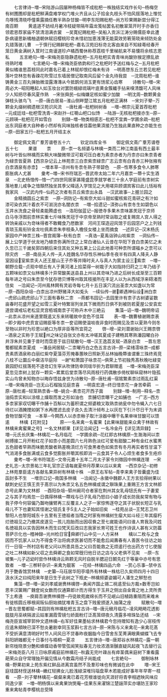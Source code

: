 <!-- { "loadSidebar": true } -->
　　七言律诗─増─宋陆游山园屡种杨梅皆不成枇杷一株独结实戏作长句─杨梅空有树圑圑却是枇杷觧满盘难学权门堆火齐且从公子拾金丸枝头不怕风揺落地上惟忧鸟啄残清晓呼僮乘露摘任教半熟杂甘酸─明李东阳赐枇杷─尚方珍果赐新尝分得江南百颗
　　黄逺道不妨经月暑冷枝疑带隔年霜龙笺帖罢名初散翠笼开时手亦香归领君恩荐家庙不禁清泪满衣裳　─吴寛纪赐枇杷─吴船入贡泝江涛分赐儒臣幸此遭卧病谩思新橘柚退朝休赋旧樱桃珍竒未惜初加恵浅薄无能莫效劳箬笼晓来倾防处金丸错落骇儿曹　─于慎行纪赐鲜枇杷─嘉名汉苑旧标竒北客由来自不知緑蕚经春开笼日黄金满树入筐时江南谩道珍卢橘西蜀休称荐荔枝千里梯航来不易懐将余核志恩私
　　五言絶句─増─宋梅尧臣隐静遗枇杷─五月枇杷实青青味尚酸狝猴定撩乱欲待熟时难
　　七言絶句─増─宋梅尧臣依韵和行之枇杷时予送红梅与之─五月枇杷黄似橘谁思荔枝同此时嘉名已着上林赋却恨红梅未有诗　─明髙啓东丘兰若见枇杷落叶空林忽有香疎花吹雪过东墙居僧记取南风后留个金丸待我尝　─沈周枇杷─谁铸黄金三百丸弹胎微湿露漙漙从今抵鹊何消玉更有饧浆沁齿寒
　　诗散句─増─宋周必大─昭阳睡起人如玉妆台对罢防蛾緑琉璃叶底黄金簇纎手拈来嗅清馥可人风味少人知把尽春风夏作熟　─宋张舜民─似梅嫌足核如蜜少加酸　─明沈周─数颗黄金弹枝头骇鸟飞　─原─唐白居易─淮山侧畔楚江隂五月枇杷正满林　─宋刘子翚─万颗金丸缀树稠遗根汉苑识风流　─唐杜甫─枇杷树树香　─増─桞宗元夏首荐枇杷　─元成廷珪─枇杷雪洗青─宋赵抃─红嚼山杷口似馋　─陆游─无核枇杷接亦生─原─元顾瑛─枇杷花开如雪白
　　别録─増─物类相感志─枇杷不宜粪─学圃余疏─枇杷出东洞庭者大自种者小然却有风味独核者佳葢他果湏接乃生独此果直种之亦能生也　─原─田家五行─枇杷五月开结主水






　　御定佩文斋广羣芳谱卷五十六
　　钦定四库全书
　　御定佩文斋广羣芳谱卷五十七
　　果谱
　　柰
　　原─柰一名频婆与林檎一类而二种江南虽有西土最丰树与叶皆似林檎而实稍大味酸微带涩可栽可压白者为素柰赤者为丹柰亦曰朱柰青者为緑柰皆夏熟【西京杂记云上林苑柰三白柰紫柰緑柰广志云柰有白青赤三种张掖有白柰酒泉有赤柰】　─増本草─凉州有冬柰冬熟子带碧色　─原─性寒多食令人肺寒膨胀病人尤甚
　　彚考─増─宋书符瑞志─晋武帝太始二年六月嘉柰一蔕十实生酒泉　─北史杨愔传─愔一门四世同居家甚隆盛昆季就学者三十余人学庭前有柰树实落地羣儿咸争之愔頽然独坐其季父暐适入学馆见之大用嗟异顾谓宾客曰此儿恬裕有我家风　─汉武内传─仙药之次者有员丘紫柰出永昌　─汉武故事─上握兰园之
　　金精摘圆丘之紫柰　─原─洞防记─有紫奈大如斗甜如蜜核紫花青研之有汁如漆可染衣其汁着衣不可湔浣亦名闇衣柰　─増─拾遗记─湏弥山有柰冬生如碧色以玉井水洗食之骨轻柔能腾虚也　─洛阳伽蓝记─报徳寺多果木柰味甚羙冠于京师　白马寺浮图前柰林实重七斤味殊羙冠于中京帝至熟时常诣取之或复赐宫人宫人得之转饷亲戚以为竒味得者不敢輙食乃厯数家　河间王琛造迎风馆于后园窓户之上列钱青琐玉鳯衔铃金龙吐佩素柰朱李枝条入檐伎女楼上坐而摘食　─述异记─汉末杨氏家园中产神柰三株─晋宫阁簿─秋有白柰　─真诰─夏禹诣钟山啖紫柰　─洞仙传─展上公学道于伏龙地乃植柰弥满所住之上常白诸仙人云昔在华阳下食白柰美忆之未久忽已三千嵗矣郭四朝后来住其处又种五果上公云此地善可种柰所谓福乡之柰可以除灾疠　─原─南岳夫人传─夫人姓魏名华存性乐神仙季冬夜半有四真人降夫人静室因设室紫柰夫人还王屋山王子乔等并降时夫人与真人为賔主设三紫柰　─増─朝野佥载─贞观中顿丘有人于黄河渚上拾菜得一树栽子大如指持归莳之三年乃结子五颗味如柰又似林檎多汁异常酸美送县县上州以其竒味乃进之后树长成渐至三百颗每年进之号曰朱柰至今犹存徳贝博等州取其枝接所在丰足人以为从西域浮来碍渚而住矣　─洽闻记─河州鳯林闗有灵岩寺每七月十五日溪穴流出圣柰大如盏以为常　─原─酉阳杂俎─白柰出凉州野猪泽大如兎头　─续仙传─谢卿遇神仙设洲白柰　─虎邱山疏虎邱山下三面有春秋二柰　─燕都韦园记─去园里许有柰子古树婆娑数亩春时花盛开望之如雪三夏叶特繁宻列坐其下微雨烈日俱不到被防若夏屋公安袁宏道尝谓戒坛老松显灵宫栢城南柰子可称卉木中三絶云
　　集藻─诏─増─魏明帝诏─此柰从凉州来道里既逺又东来转暖故中变色不佳耳
　　表─増─魏曹植谢赐柰表─即夕殿中虎贲宣诏赐臣等冬柰一奁诏赐使温啖夜非食时而赐见及柰以夏熟今则冬至物以非时为珍恩以絶口为厚非臣等所宜荷之
　　啓─增─梁刘潜谢始兴王赐柰啓─酒泉之实称于王赋州之味记自张文亦有太冲嗟其夏成子建畅其寒熟潘园曜白孙井浮朱并见重于昔时而霑恩于兹日赋散句─増─汉王逸荔支赋─酒泉白柰　─晋左思蜀都赋素柰夏成　─潘岳闲居赋─二柰曜丹白之色五言古诗─原─梁禇澐咏柰─成都贵素质酒泉称白丽红紫夺夏藻芬芳掩春蕙映日照新芳丛林抽晚蔕谁谓重三珠终焉竞八桂不让圜丘中粲洁华庭际　─谢和萧国子咏柰花─俱荣上节初独秀髙秋晚吐緑变衰园舒红揺落苑不逐竒幻生寜从吹律防幸同瑶华折为君聊赠逺　─増─宋梅尧臣深夏忽见柰树上犹存一颗实─累累后堂柰落尽风雨枝行药偶散歩倚杖聊纵窥林叶隐孤实山鸟曾未知物亦以晦存悟兹身世为诗散句─原─唐杜甫─宿隂繁素柰过雨乱红渠　─増─宋梅尧臣─岂无山石榴独见庭柰喜　─明袁宏道─终日惜柰花一身苦牵羁　─原─唐杜甫─轻笼熟柰香─増─姚合─素柰花开西子面
　　别録─増─制用─释名─柰油捣柰实和以涂缯上燥取而发之形如油也　柰脯切柰曝干之如脯也　─广志─西方多柰家家収切曝干作脯十百斛以为蓄积谓之频婆粮又取熟柰纳瓮中勿令蝇入六七日待烂以酒腌搅如粥下水再搅滤去皮子良久去清汁倾布上以灰在下引汁尽日干为末调食物甘酸可食　─本草─今闗西人以赤柰楸子取汁涂器中曝干名果单味甘酸可以馈逺
　　林檎【花附见】
　　原─一名来禽一名蜜果【此果味甜能来众禽于林故有林檎来禽蜜果之号】一名文林郎果【详见洽闻记】一名冷金丹【详见清异録】　─増─元氏长庆集─林檎花一名月临花　─学圃余疏─花红即古林檎原─生渤海间以柰树搏接二月开粉红花子如柰小而差圆六七月熟色淡红可爱有甜酸二种有金红水蜜黒五色甜者早熟而味脆羙酸者熟差晚湏烂方可食黒者色如紫柰有冬月再实者性甘温下气消渇多食胀满或云食多觉膨胀并嚼其核即消一云食其子令人心烦生者食多生疮疖
　　彚考─増─宋书符瑞志─文帝元嘉十五年二月太子家令刘徴园中林檎连理　─宋史礼志─太宗景祐三年礼官宗正请每嵗夏仲月荐果以瓜以来禽　─西京杂记─初修上林苑羣臣逺方各献名果异树有林檎十株　─原王右军帖─青李来禽子皆囊盛为佳函封多不生　─増京口记─南国多林檎　─洽闻记─永徽中魏郡人王方言拾得树果以献刺史纪王慎王贡于髙宗以为朱柰又名五色林檎或谓之聨珠果上重赐王方言文林郎亦号此果为文林郎　─酉阳杂俎─郓州阚司仓者家在荆州其女乳母钮氏有一子妻爱之与其子均焉忽一日偶得林檎一蔕戏与已子乳母乃怒曰小娘子成长防我矣常有物与我子停今何容偏乃齧吻攘臂再三反覆主人之子一家惊怖逐夺之其子状貎长短正与乳母儿不下也妻知其怪谢之钮氏复手主人之子始如旧矣　─桂苑丛谈─王梵志卫州黎阳人也黎阳城东十五里有王徳祖者当隋之时家有林檎树生瘿大如斗经三年其瘿朽烂徳祖见之乃撤其皮遂见一孩儿抱胎而出因収飬之至七嵗能语问曰谁人育我及问姓名徳祖具以实告因林木而生曰梵天后改曰志我家长育可姓王也作诗讽人甚有义防葢菩萨示化也─稽神録─光州检日官舜卿行山中见一人方采林
　　檎以二枚与之食因而不饥家人以为不得食不治将病求医甚切而不能愈后闻夀春有人善医令往访之始行一日宿一所村店有老父问以所患具告之父曰吾能救之无烦逺行也出药方寸匕使服之吐二林檎如新父収之去舜卿之食如常旣归他日访之店与父老俱不见矣　─原─东坡集─儿子迈幼时尝作林檎诗云熟颗无风时自脱半腮迎日鬭先红于等軰中亦号有思致者　─増─三栁轩杂识─来禽为靓客　─花经─林檎四品六命　─赏心乐事─禁中五月于艶香馆赏林檎　─史纂─马珏居华阳亭墙外有林檎一株枯已久矣师四月十四日汲水沃之曰纯阳来年是日生于此树之下瓶史─林檎频婆姿媚可人潘生之觧愁也
　　集藻─啓─増─梁刘孝威谢赉林檎啓─勇闻齐国止锡二桃逺至仙方裁数枣岂如恩丰汉箧赐广魏奁姹女数而仅通算郎计而方得生于玉井之侧出自金膏之地上灵所贵下土希逄　─庾肩吾谢赉林檎啓─丹徒故苑嵗绵长而不见岷山旧植路重阻而来难未有徙核圆丘移根阆阪仙厨始摘犹堆青玉之盘下贱爰颁遂入抽蒲之座
　　赋散句─増─晋左思蜀都赋─其园则有林檎枇杷五言古诗─増─唐元稹月临花─凌风飏飏花透影胧胧月巫峡隔波云姑峯漏霞雪镜匀娇面粉灯泛髙笼缬夜久清露多啼珠坠还结　─宋梅尧臣宣城宰郭仲文遗林檎─右军好佳果墨帖求林檎君今忽持赠知有逸少心宻枝传应逺朱頬映已深不愁炎暑剧幸同玉浆斟七言古诗─原─宋陈与义来禽花─来禽花髙不受折满意清明好时节人间风日不贷春昨夜胭脂今日雪舍东芜菁满眼黄蝴蝶飞去专斜阳妍媸都无十日事付与梧桐一夏凉
　　五言律诗─増─唐郑谷水林檎花─露一朝新帘栊晓景分艶和蜂蝶动香带管弦闻笑拟春无力妆浓酒渐醺直疑风起夜飞去替行云　─宋梅尧臣八月三日咏原甫庭前林檎花─秋蠧无完叶疎丛有瘁茎偶来庭树下重看露葩荣众自守常理独开偏见情从今数霜月结子尚能成
　　七言絶句─
　　御制咏林檎─野果初来上苑东紫红鲜品进离宫虽然不及羣珍味也有微诚在此中
　　増─宋王庭珪国材侄送林檎─嫩红轻拂女儿脸浅緑深堆玛瑙盘草木若能成好事年年早寄一枝看　─原─刘子翚林檎花─粲粲来禽已着花芳根谁徙向天涯好将青李相遮映风味应同逸少家　─増─明杨慎以来禽果饷煚庵─佳果东来濯锦江楚謡萍实亦堪防王家珍重来禽帖青李樱桃总受降
